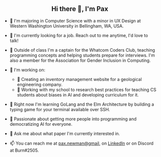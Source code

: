 <h2 align=center> Hi there 👋, I'm Pax </h2>

- 🏫 I'm majoring in Computer Science with a minor in UX Design at Western Washington University in Bellingham, WA, USA.

- 💼 I'm currently looking for a job. Reach out to me anytime, I'd love to talk!

- 🤝 Outside of class I'm a captain for the Whatcom Coders Club, teaching programming concepts and helping students prepare for interviews. I'm also a member for the Association for Gender Inclusion in Computing.

- 🔭 I'm working on:
    - 🌲 Creating an inventory management website for a geological engineering company.
    - 🍎 Working with my school to research best practices for teaching CS students about biases in AI and developing curriculum for it.

- 🌱 Right now I'm learning GoLang and the Elm Architecture by building a typing game for your terminal available over SSH.

- 💛 Passionate about getting more people into programming and democratizing AI for everyone.

- 💬 Ask me about what paper I'm currently interested in.

- 📫 You can reach me at [pax.newman@gmail](mailto:pax.newman@gmail.com), on [LinkedIn](https://www.linkedin.com/in/patrick-newman-61a252155/) or on Discord at Burn#2505.

<!--
**Pax-Newman/Pax-Newman** is a ✨ _special_ ✨ repository because its `README.md` (this file) appears on your GitHub profile.

Here are some ideas to get you started:

- 🔭 I’m currently working on:
    - 🌲 Creating an inventory management website for a geological engineering company
    - 🍎 Researching how to teach CS students about Biases in AI and developing curriculum for it.
- 🌱 I’m currently learning GoLang by 
- 👯 I’m looking to collaborate on ...
- 🤔 I’m looking for help with ...
- 💬 Ask me about ...
- 📫 How to reach me: ...
- 😄 Pronouns: ...
- ⚡ Fun fact: ...
-->
